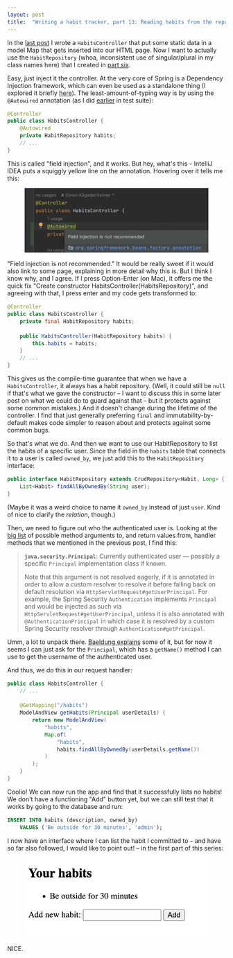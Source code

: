 ```yaml
---
layout: post
title:  "Writing a habit tracker, part 13: Reading habits from the repository"
---
```


In the [last post](/2023/01/12/habit-tracker-making-habits-page-work.html) I wrote a `HabitsController` that put some static data in a model Map that gets inserted into our HTML page. Now I want to actually use the `HabitRepository` (whoa, inconsistent use of singular/plural in my class names here) that I created in [part six](/2023/01/06/habit-tracker-records-and-other-improvements.html).

Easy, just inject it the controller. At the very core of Spring is a Dependency Injection framework, which can even be used as a standalone thing (I explored it briefly [here](https://blog.skagedal.tech/2021/03/15/micronaut-and-graalvm.html)).  The least-amount-of-typing way is by using the `@Autowired` annotation (as I did [earlier](https://blog.skagedal.tech/2023/01/05/habit-tracker-repository.html) in test suite):

```java
@Controller
public class HabitsController {
    @Autowired
    private HabitRepository habits;
    // ...
}
```

This is called "field injection", and it works. But hey, what's this – IntelliJ IDEA puts a squiggly yellow line on the annotation. Hovering over it tells me this:

<figure>
<img src="/images/habit-tracker/field-injection-not-recommended.png" alt="Screenshot of IntelliJ IDEA, saying that field injection with @Autowired is not recommended." />
</figure>

"Field injection is not recommended." It would be really sweet if it would also link to some page, explaining in more detail why this is. But I think I know why, and I agree. If I press Option-Enter (on Mac), it offers me the quick fix "Create constructor HabitsController(HabitsRepository)", and agreeing with that, I press enter and my code gets transformed to:

```java
@Controller
public class HabitsController {
    private final HabitRepository habits;

    public HabitsController(HabitRepository habits) {
        this.habits = habits;
    }
    // ...
}
```

This gives us the compile-time guarantee that when we have a `HabitsController`, it always has a habit repository. (Well, it could still be `null` if that's what we gave the constructor – I want to discuss this in some later post on what we could do to guard against that – but it protects against some common mistakes.) And it doesn't change during the lifetime of the controller. I find that just generally preferring `final` and immutability-by-default makes code simpler to reason about and protects against some common bugs. 

So that's what we do. And then we want to use our HabitRepository to list the habits of a specific user. Since the field in the `habits` table that connects it to a user is called `owned_by`, we just add this to the `HabitRepository` interface:

```java
public interface HabitRepository extends CrudRepository<Habit, Long> {
    List<Habit> findAllByOwnedBy(String user);
}
```

(Maybe it was a weird choice to name it `owned_by` instead of just `user`. Kind of nice to clarify the _relation_, though.)

Then, we need to figure out who the authenticated user is. Looking at the [big list](https://docs.spring.io/spring-framework/docs/current/reference/html/web.html#mvc-ann-methods) of possible method arguments to, and return values from, handler methods that we mentioned in the previous post, I find this:

> **`java.security.Principal`**:
> Currently authenticated user — possibly a specific `Principal` implementation class if known.
>
> Note that this argument is not resolved eagerly, if it is annotated in order to allow a custom resolver to resolve it before falling back on default resolution via `HttpServletRequest#getUserPrincipal`. For example, the Spring Security `Authentication` implements `Principal` and would be injected as such via `HttpServletRequest#getUserPrincipal`, unless it is also annotated with `@AuthenticationPrincipal` in which case it is resolved by a custom Spring Security resolver through `Authentication#getPrincipal`.

Umm, a lot to unpack there. [Baeldung explains](https://www.baeldung.com/get-user-in-spring-security) some of it, but for now it seems I can just ask for the `Principal`, which has a `getName()` method I can use to get the username of the authenticated user. 

And thus, we do this in our request handler:

```java
public class HabitsController {
    // ...
    
    @GetMapping("/habits")
    ModelAndView getHabits(Principal userDetails) {
        return new ModelAndView(
            "habits",
            Map.of(
                "habits",
                habits.findAllByOwnedBy(userDetails.getName())
            )
        );
    }
}
```

Coolio! We can now run the app and find that it successfully lists no habits! We don't have a functioning "Add" button yet, but we can still test that it works by going to the database and run:

```sql
INSERT INTO habits (description, owned_by) 
    VALUES ('Be outside for 30 minutes', 'admin');
```

I now have an interface where I can list the habit I committed to – and have so far also followed, I would like to point out! – in the first part of this series:


<figure>
<img src="/images/habit-tracker/your-habits-be-outside-for-30-minutes.png" alt="Screenshot of the hahabit habits page, listing my first habit." />
</figure>

NICE.
